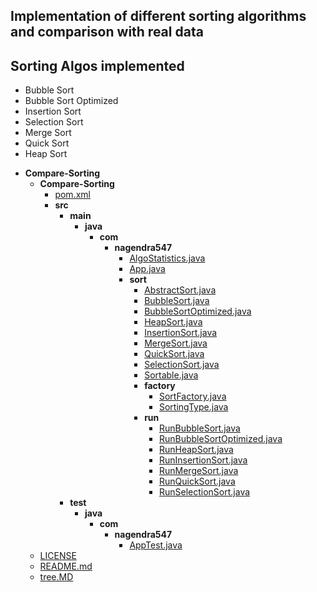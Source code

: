 ## Implementation of different sorting  algorithms and comparison with real data


## Sorting Algos implemented

* Bubble Sort
* Bubble Sort Optimized
* Insertion Sort
* Selection Sort
* Merge Sort
* Quick Sort
* Heap Sort

- __Compare-Sorting__
  - __Compare-Sorting__
    - [pom.xml](Compare-Sorting/Compare-Sorting/pom.xml)
    - __src__
      - __main__
        - __java__
          - __com__
            - __nagendra547__
              - [AlgoStatistics.java](Compare-Sorting/Compare-Sorting/src/main/java/com/nagendra547/AlgoStatistics.java)
              - [App.java](Compare-Sorting/Compare-Sorting/src/main/java/com/nagendra547/App.java)
              - __sort__
                - [AbstractSort.java](Compare-Sorting/Compare-Sorting/src/main/java/com/nagendra547/sort/AbstractSort.java)
                - [BubbleSort.java](Compare-Sorting/Compare-Sorting/src/main/java/com/nagendra547/sort/BubbleSort.java)
                - [BubbleSortOptimized.java](Compare-Sorting/Compare-Sorting/src/main/java/com/nagendra547/sort/BubbleSortOptimized.java)
                - [HeapSort.java](Compare-Sorting/Compare-Sorting/src/main/java/com/nagendra547/sort/HeapSort.java)
                - [InsertionSort.java](Compare-Sorting/Compare-Sorting/src/main/java/com/nagendra547/sort/InsertionSort.java)
                - [MergeSort.java](Compare-Sorting/Compare-Sorting/src/main/java/com/nagendra547/sort/MergeSort.java)
                - [QuickSort.java](Compare-Sorting/Compare-Sorting/src/main/java/com/nagendra547/sort/QuickSort.java)
                - [SelectionSort.java](Compare-Sorting/Compare-Sorting/src/main/java/com/nagendra547/sort/SelectionSort.java)
                - [Sortable.java](Compare-Sorting/Compare-Sorting/src/main/java/com/nagendra547/sort/Sortable.java)
                - __factory__
                  - [SortFactory.java](Compare-Sorting/Compare-Sorting/src/main/java/com/nagendra547/sort/factory/SortFactory.java)
                  - [SortingType.java](Compare-Sorting/Compare-Sorting/src/main/java/com/nagendra547/sort/factory/SortingType.java)
                - __run__
                  - [RunBubbleSort.java](Compare-Sorting/Compare-Sorting/src/main/java/com/nagendra547/sort/run/RunBubbleSort.java)
                  - [RunBubbleSortOptimized.java](Compare-Sorting/Compare-Sorting/src/main/java/com/nagendra547/sort/run/RunBubbleSortOptimized.java)
                  - [RunHeapSort.java](Compare-Sorting/Compare-Sorting/src/main/java/com/nagendra547/sort/run/RunHeapSort.java)
                  - [RunInsertionSort.java](Compare-Sorting/Compare-Sorting/src/main/java/com/nagendra547/sort/run/RunInsertionSort.java)
                  - [RunMergeSort.java](Compare-Sorting/Compare-Sorting/src/main/java/com/nagendra547/sort/run/RunMergeSort.java)
                  - [RunQuickSort.java](Compare-Sorting/Compare-Sorting/src/main/java/com/nagendra547/sort/run/RunQuickSort.java)
                  - [RunSelectionSort.java](Compare-Sorting/Compare-Sorting/src/main/java/com/nagendra547/sort/run/RunSelectionSort.java)
      - __test__
        - __java__
          - __com__
            - __nagendra547__
              - [AppTest.java](Compare-Sorting/Compare-Sorting/src/test/java/com/nagendra547/AppTest.java)
  - [LICENSE](Compare-Sorting/LICENSE)
  - [README.md](Compare-Sorting/README.md)
  - [tree.MD](Compare-Sorting/tree.MD)


